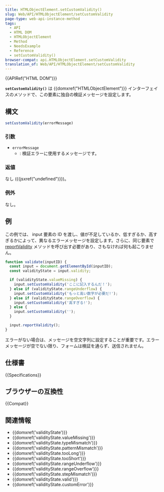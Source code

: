 ```yaml
---
title: HTMLObjectElement.setCustomValidity()
slug: Web/API/HTMLObjectElement/setCustomValidity
page-type: web-api-instance-method
tags:
  - API
  - HTML DOM
  - HTMLObjectElement
  - Method
  - NeedsExample
  - Reference
  - setCustomValidity()
browser-compat: api.HTMLObjectElement.setCustomValidity
translation_of: Web/API/HTMLObjectElement/setCustomValidity
---
```

{{APIRef("HTML DOM")}}

**`setCustomValidity()`** は {{domxref("HTMLObjectElement")}} インターフェイスのメソッドで、この要素に独自の検証メッセージを設定します。

## 構文

```js
setCustomValidity(errorMessage)
```

### 引数

- `errorMessage`
  - : 検証エラーに使用するメッセージです。

### 返値

なし ({{jsxref("undefined")}})。

### 例外

なし。

## 例

この例では、 input 要素の ID を渡し、値が不足しているか、低すぎるか、高すぎるかによって、異なるエラーメッセージを設定します。さらに、同じ要素で [reportValidity](/ja/docs/Web/API/HTMLFormElement/reportValidity) メソッドを呼び出す必要があり、さもなければ何も起こりません。

```js
function validate(inputID) {
  const input = document.getElementById(inputID);
  const validityState = input.validity;

  if (validityState.valueMissing) {
    input.setCustomValidity('ここに記入するんだ！');
  } else if (validityState.rangeUnderflow) {
    input.setCustomValidity('もっと高い数字が必要だ!');
  } else if (validityState.rangeOverflow) {
    input.setCustomValidity('高すぎる!');
  } else {
    input.setCustomValidity('');
  }

  input.reportValidity();
}
```

エラーがない場合は、メッセージを空文字列に設定することが重要です。エラーメッセージが空でない限り、フォームは検証を通らず、送信されません。

## 仕様書

{{Specifications}}

## ブラウザーの互換性

{{Compat}}

## 関連情報

- {{domxref('validityState')}}
- {{domxref('validityState.valueMissing')}}
- {{domxref('validityState.typeMismatch')}}
- {{domxref('validityState.patternMismatch')}}
- {{domxref('validityState.tooLong')}}
- {{domxref('validityState.tooShort')}}
- {{domxref('validityState.rangeUnderflow')}}
- {{domxref('validityState.rangeOverflow')}}
- {{domxref('validityState.stepMismatch')}}
- {{domxref('validityState.valid')}}
- {{domxref('validityState.customError')}}
